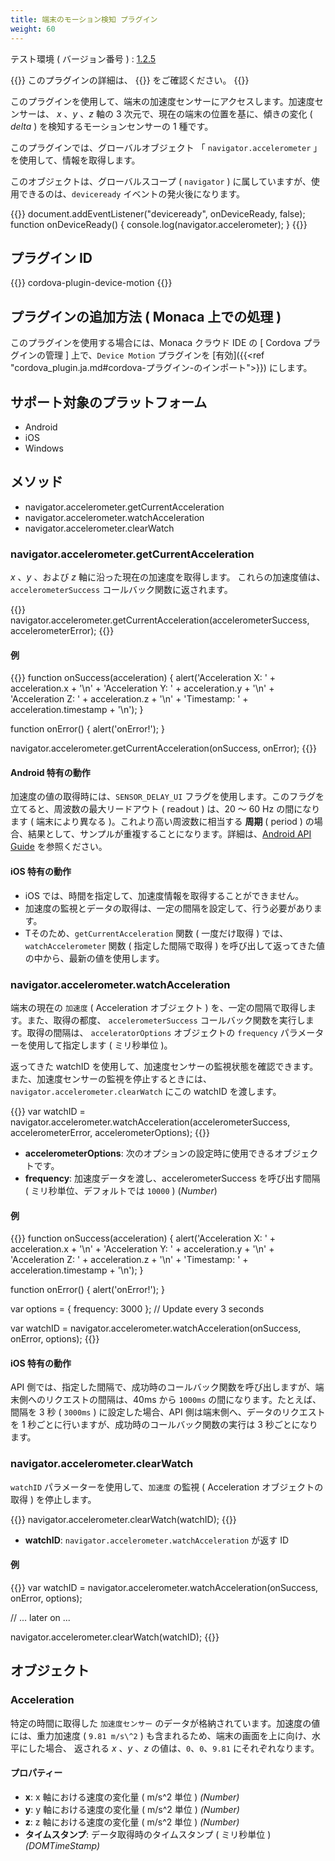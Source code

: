 ```yaml
---
title: 端末のモーション検知 プラグイン
weight: 60
---
```


テスト環境 ( バージョン番号 ) : [1.2.5](https://github.com/apache/cordova-plugin-device-motion/releases/tag/1.2.5)

{{<note>}}
このプラグインの詳細は、 {{<link title="こちらの原文 ( GitHub )" href="https://github.com/apache/cordova-plugin-device-motion">}} をご確認ください。
{{</note>}}

このプラグインを使用して、端末の加速度センサーにアクセスします。加速度センサーは、
*x* 、*y* 、*z* 軸の 3 次元で、現在の端末の位置を基に、傾きの変化 ( *delta* ) を検知するモーションセンサーの 1 種です。

このプラグインでは、グローバルオブジェクト 「 `navigator.accelerometer`
」 を使用して、情報を取得します。

このオブジェクトは、グローバルスコープ ( `navigator` )
に属していますが、使用できるのは、`deviceready`
イベントの発火後になります。

{{<highlight javascript>}}
document.addEventListener("deviceready", onDeviceReady, false);
function onDeviceReady() {
    console.log(navigator.accelerometer);
}
{{</highlight>}}

プラグイン ID
-----------------

{{<highlight javascript>}}
cordova-plugin-device-motion
{{</highlight>}}

プラグインの追加方法 ( Monaca 上での処理 )
------------------------------------------

このプラグインを使用する場合には、Monaca クラウド IDE の [ Cordova プラグインの管理 ] 上で、`Device Motion` プラグインを [有効]({{<ref "cordova_plugin.ja.md#cordova-プラグイン-のインポート">}}) にします。

サポート対象のプラットフォーム
------------------------------

-   Android
-   iOS
-   Windows

メソッド
--------

-   navigator.accelerometer.getCurrentAcceleration
-   navigator.accelerometer.watchAcceleration
-   navigator.accelerometer.clearWatch

### navigator.accelerometer.getCurrentAcceleration

*x* 、*y* 、および *z* 軸に沿った現在の加速度を取得します。
これらの加速度値は、 `accelerometerSuccess` コールバック関数に返されます。

{{<highlight javascript>}}
navigator.accelerometer.getCurrentAcceleration(accelerometerSuccess, accelerometerError);
{{</highlight>}}

#### 例

{{<highlight javascript>}}
function onSuccess(acceleration) {
    alert('Acceleration X: ' + acceleration.x + '\n' +
          'Acceleration Y: ' + acceleration.y + '\n' +
          'Acceleration Z: ' + acceleration.z + '\n' +
          'Timestamp: '      + acceleration.timestamp + '\n');
}

function onError() {
    alert('onError!');
}

navigator.accelerometer.getCurrentAcceleration(onSuccess, onError);
{{</highlight>}}

#### Android 特有の動作

加速度の値の取得時には、`SENSOR_DELAY_UI`
フラグを使用します。このフラグを立てると、周波数の最大リードアウト (
readout ) は、20 ～ 60 Hz の間になります ( 端末により異なる
)。これより高い周波数に相当する **周期** ( period )
の場合、結果として、サンプルが重複することになります。詳細は、[Android API Guide](http://developer.android.com/guide/topics/sensors/sensors_overview.html#sensors-monitor)
を参照ください。

#### iOS 特有の動作

-   iOS では、時間を指定して、加速度情報を取得することができません。
-   加速度の監視とデータの取得は、一定の間隔を設定して、行う必要があります。
-   Tそのため、`getCurrentAcceleration` 関数 ( 一度だけ取得 )
    では、`watchAccelerometer` 関数 ( 指定した間隔で取得 )
    を呼び出して返ってきた値の中から、最新の値を使用します。

### navigator.accelerometer.watchAcceleration

端末の現在の `加速度` ( Acceleration オブジェクト )
を、一定の間隔で取得します。また、取得の都度、 `accelerometerSuccess`
コールバック関数を実行します。取得の間隔は、 `acceleratorOptions`
オブジェクトの `frequency` パラメーターを使用して指定します ( ミリ秒単位 )。

返ってきた watchID
を使用して、加速度センサーの監視状態を確認できます。また、加速度センサーの監視を停止するときには、`navigator.accelerometer.clearWatch`
にこの watchID を渡します。

{{<highlight javascript>}}
var watchID = navigator.accelerometer.watchAcceleration(accelerometerSuccess,
                                                       accelerometerError,
                                                       accelerometerOptions);
{{</highlight>}}

-   **accelerometerOptions**:
    次のオプションの設定時に使用できるオブジェクトです。
-   **frequency**: 加速度データを渡し、accelerometerSuccess を呼び出す間隔 ( ミリ秒単位、デフォルトでは `10000` ) (*Number*)

#### 例

{{<highlight javascript>}}
function onSuccess(acceleration) {
    alert('Acceleration X: ' + acceleration.x + '\n' +
          'Acceleration Y: ' + acceleration.y + '\n' +
          'Acceleration Z: ' + acceleration.z + '\n' +
          'Timestamp: '      + acceleration.timestamp + '\n');
}

function onError() {
    alert('onError!');
}

var options = { frequency: 3000 };  // Update every 3 seconds

var watchID = navigator.accelerometer.watchAcceleration(onSuccess, onError, options);
{{</highlight>}}

#### iOS 特有の動作

API
側では、指定した間隔で、成功時のコールバック関数を呼び出しますが、端末側へのリクエストの間隔は、40ms
から `1000ms` の間になります。たとえば、間隔を 3 秒 ( `3000ms` )
に設定した場合、API 側は端末側へ、データのリクエストを 1
秒ごとに行いますが、成功時のコールバック関数の実行は 3
秒ごとになります。

### navigator.accelerometer.clearWatch

`watchID` パラメーターを使用して、`加速度` の監視 ( Acceleration
オブジェクトの取得 ) を停止します。

{{<highlight javascript>}}
navigator.accelerometer.clearWatch(watchID);
{{</highlight>}}

-   **watchID**: `navigator.accelerometer.watchAcceleration` が返す ID

#### 例

{{<highlight javascript>}}
var watchID = navigator.accelerometer.watchAcceleration(onSuccess, onError, options);

// ... later on ...

navigator.accelerometer.clearWatch(watchID);
{{</highlight>}}

オブジェクト
------------

### Acceleration

特定の時間に取得した `加速度センサー`
のデータが格納されています。加速度の値には、重力加速度 ( `9.81 m/s\^2` )
も含まれるため、端末の画面を上に向け、水平にした場合、 返される
*x* 、*y* 、*z* の値は、`0`、`0`、`9.81` にそれぞれなります。

#### プロパティー

-   **x**: x 軸における速度の変化量 ( m/s\^2 単位 ) *(Number)*
-   **y**: y 軸における速度の変化量 ( m/s\^2 単位 ) *(Number)*
-   **z**: z 軸における速度の変化量 ( m/s\^2 単位 ) *(Number)*
-   **タイムスタンプ**: データ取得時のタイムスタンプ ( ミリ秒単位 )
    *(DOMTimeStamp)*


